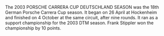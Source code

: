 The 2003 PORSCHE CARRERA CUP DEUTSCHLAND SEASON was the 18th German Porsche Carrera Cup season. It began on 26 April at Hockenheim and finished on 4 October at the same circuit, after nine rounds. It ran as a support championship for the 2003 DTM season. Frank Stippler won the championship by 10 points.
